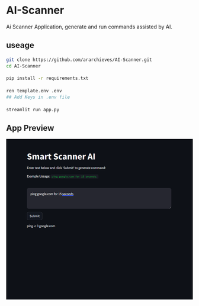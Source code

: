 # AI-Scanner
Ai Scanner Application, generate and run commands assisted by AI.


## useage
```bash
git clone https://github.com/ararchieves/AI-Scanner.git
cd AI-Scanner

pip install -r requirements.txt

ren template.env .env
## Add Keys in .env file

streamlit run app.py
```

## App Preview

![App Preview](media/app.png)